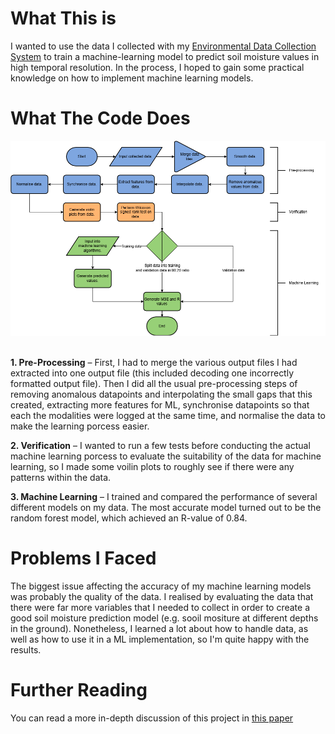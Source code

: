 # What This is

I wanted to use the data I collected with my [Environmental Data Collection System](https://github.com/MoodyMarshmallow/Environmental-Data-Collection-System) to train a machine-learning model to predict soil moisture values in high temporal resolution. In the process, I hoped to gain some practical knowledge on how to implement machine learning models.

# What The Code Does

![image](flowchart-of-code.png)
<br/><br/>

**1. Pre-Processing** – First, I had to merge the various output files I had extracted into one output file (this included decoding one incorrectly formatted output file). Then I did all the usual pre-processing steps of removing anomalous datapoints and interpolating the small gaps that this created, extracting more features for ML, synchronise datapoints so that each the modalities were logged at the same time, and normalise the data to make the learning porcess easier.

**2. Verification** – I wanted to run a few tests before conducting the actual machine learning porcess to evaluate the suitability of the data for machine learning, so I made some voilin plots to roughly see if there were any patterns within the data.

**3. Machine Learning** – I trained and compared the performance of several different models on my data. The most accurate model turned out to be the random forest model, which achieved an R-value of 0.84.

# Problems I Faced

The biggest issue affecting the accuracy of my machine learning models was probably the quality of the data. I realised by evaluating the data that there were far more variables that I needed to collect in order to create a good soil moisture prediction model (e.g. sooil mositure at different depths in the ground). Nonetheless, I learned a lot about how to handle data, as well as how to use it in a ML implementation, so I'm quite happy with the results.

# Further Reading

You can read a more in-depth discussion of this project in [this paper](https://doi.org/10.1109/ICMIMT59138.2023.10199334)
